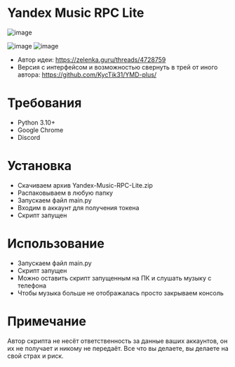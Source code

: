 # Yandex Music RPC Lite
![image](https://cdn.discordapp.com/attachments/1117022431748554782/1117050058790146088/image.png)

![image](https://media.discordapp.net/attachments/1117022431748554782/1117042838404862012/image.png)
![image](https://media.discordapp.net/attachments/1117022431748554782/1117042482841141258/image.png)

- Автор идеи: https://zelenka.guru/threads/4728759
- Версия с интерфейсом и возможностью свернуть в трей от иного автора: https://github.com/KycTik31/YMD-plus/

# Требования
- Python 3.10+
- Google Chrome
- Discord
# Установка
- Скачиваем архив Yandex-Music-RPC-Lite.zip
- Распаковываем в любую папку
- Запускаем файл main.py
- Входим в аккаунт для получения токена
- Скрипт запущен
# Использование
- Запускаем файл main.py
- Скрипт запущен
- Можно оставить скрипт запущенным на ПК и слушать музыку с телефона
- Чтобы музыка больше не отображалась просто закрываем консоль
# Примечание
Автор скрипта не несёт ответственность за данные ваших аккаунтов, он их не получает и никому не передаёт. Все что вы делаете, вы делаете на свой страх и риск.
